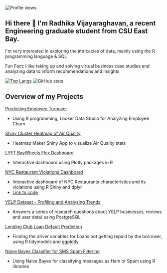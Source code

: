 
![Profile views](https://gpvc.arturio.dev/viradhikaa)  

## Hi there 👋 I'm Radhika Vijayaraghavan, a recent Engineering graduate student from CSU East Bay.

I'm very interested in exploring the intricacies of data, mainly using the R programming language & SQL

Fun Fact: I like taking up and solving virtual business case studies and analyzing data to inform recommendations and insights

[![Top Langs](https://github-readme-stats.vercel.app/api/top-langs/?username=viradhikaa)](https://github.com/anuraghazra/github-readme-stats)
![GitHub stats](https://github-readme-stats.vercel.app/api?username=viradhikaa&show_icons=true&count_private=true)  

## Overview of my Projects
[Predicting Employee Turnover](https://github.com/viradhikaa/HR-Analytics-Employee-Churn-Prediction)
- Using R programming, Looker Data Studio for Analyzing Employee Churn


[Shiny Cluster Heatmap of Air Quality](https://rvijayaraghavan.shinyapps.io/Problem_01_heatmap/)
- Heatmap Maker Shiny App to visualize Air Quality stats


[LYFT BayWheels Flex Dashboard](https://rpubs.com/viradhika/973668)
- Interactive dashboard using Plotly packages in R


[NYC Restaurant Violations Dashboard](https://rvijayaraghavan.shinyapps.io/problem_4_Restaurant_Violations_app/?_ga=2.106304387.1290595451.1678923496-1022704292.1678923496)
- Interactive dashboard of NYC Restaurants characteristics and its violations using R Shiny and dplyr
- [Link to code](https://github.com/viradhikaa/R-Shiny-Dashboards/blob/main/NY_restaurant_violations_app.R)


[YELP Dataset - Profiling and Analyzing Trends](https://github.com/viradhikaa/Yelp-Dataset-Analysis-using-SQL/blob/main/DataScientistRolePlay.pdf)
- Answers a series of research questions about YELP businesses, reviews and user data) using PostgreSQL


[Lending Club Loan Default Prediction](https://github.com/viradhikaa/Lending-Club-Loan-Default-Prediction)
- Finding the driver variables for Loans not getting repaid by the borrower, using R tidymodels and ggplotly


[Naive Bayes Classifier for SMS Spam Filtering](https://github.com/viradhikaa/Naive-Bayes-classifier-for-SMS-Spam-Filtering)
- Using Naive Bayes for classifying messages as Ham or Spam using R libraries

